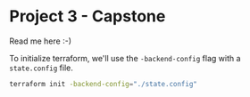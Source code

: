 # Project 3 - Capstone

Read me here :-)

To initialize terraform, we'll use the `-backend-config` flag with a `state.config` file.

```bash
terraform init -backend-config="./state.config"
```
